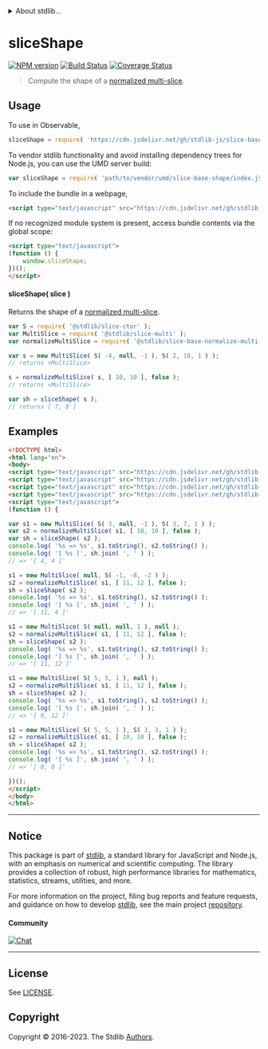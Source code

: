 <!--

@license Apache-2.0

Copyright (c) 2023 The Stdlib Authors.

Licensed under the Apache License, Version 2.0 (the "License");
you may not use this file except in compliance with the License.
You may obtain a copy of the License at

   http://www.apache.org/licenses/LICENSE-2.0

Unless required by applicable law or agreed to in writing, software
distributed under the License is distributed on an "AS IS" BASIS,
WITHOUT WARRANTIES OR CONDITIONS OF ANY KIND, either express or implied.
See the License for the specific language governing permissions and
limitations under the License.

-->


<details>
  <summary>
    About stdlib...
  </summary>
  <p>We believe in a future in which the web is a preferred environment for numerical computation. To help realize this future, we've built stdlib. stdlib is a standard library, with an emphasis on numerical and scientific computation, written in JavaScript (and C) for execution in browsers and in Node.js.</p>
  <p>The library is fully decomposable, being architected in such a way that you can swap out and mix and match APIs and functionality to cater to your exact preferences and use cases.</p>
  <p>When you use stdlib, you can be absolutely certain that you are using the most thorough, rigorous, well-written, studied, documented, tested, measured, and high-quality code out there.</p>
  <p>To join us in bringing numerical computing to the web, get started by checking us out on <a href="https://github.com/stdlib-js/stdlib">GitHub</a>, and please consider <a href="https://opencollective.com/stdlib">financially supporting stdlib</a>. We greatly appreciate your continued support!</p>
</details>

# sliceShape

[![NPM version][npm-image]][npm-url] [![Build Status][test-image]][test-url] [![Coverage Status][coverage-image]][coverage-url] <!-- [![dependencies][dependencies-image]][dependencies-url] -->

> Compute the shape of a [normalized multi-slice][@stdlib/slice/base/normalize-multi-slice].

<!-- Section to include introductory text. Make sure to keep an empty line after the intro `section` element and another before the `/section` close. -->

<section class="intro">

</section>

<!-- /.intro -->

<!-- Package usage documentation. -->



<section class="usage">

## Usage

To use in Observable,

```javascript
sliceShape = require( 'https://cdn.jsdelivr.net/gh/stdlib-js/slice-base-shape@umd/browser.js' )
```

To vendor stdlib functionality and avoid installing dependency trees for Node.js, you can use the UMD server build:

```javascript
var sliceShape = require( 'path/to/vendor/umd/slice-base-shape/index.js' )
```

To include the bundle in a webpage,

```html
<script type="text/javascript" src="https://cdn.jsdelivr.net/gh/stdlib-js/slice-base-shape@umd/browser.js"></script>
```

If no recognized module system is present, access bundle contents via the global scope:

```html
<script type="text/javascript">
(function () {
    window.sliceShape;
})();
</script>
```

<a name="main"></a>

#### sliceShape( slice )

Returns the shape of a [normalized multi-slice][@stdlib/slice/base/normalize-multi-slice].

<!-- eslint-disable new-cap -->

```javascript
var S = require( '@stdlib/slice-ctor' );
var MultiSlice = require( '@stdlib/slice-multi' );
var normalizeMultiSlice = require( '@stdlib/slice-base-normalize-multi-slice' );

var s = new MultiSlice( S( -4, null, -1 ), S( 2, 10, 1 ) );
// returns <MultiSlice>

s = normalizeMultiSlice( s, [ 10, 10 ], false );
// returns <MultiSlice>

var sh = sliceShape( s );
// returns [ 7, 8 ]
```

</section>

<!-- /.usage -->

<!-- Package usage notes. Make sure to keep an empty line after the `section` element and another before the `/section` close. -->

<section class="notes">

</section>

<!-- /.notes -->

<!-- Package usage examples. -->

<section class="examples">

## Examples

<!-- eslint no-undef: "error" -->

<!-- eslint-disable new-cap -->

```html
<!DOCTYPE html>
<html lang="en">
<body>
<script type="text/javascript" src="https://cdn.jsdelivr.net/gh/stdlib-js/slice-ctor@umd/browser.js"></script>
<script type="text/javascript" src="https://cdn.jsdelivr.net/gh/stdlib-js/slice-multi@umd/browser.js"></script>
<script type="text/javascript" src="https://cdn.jsdelivr.net/gh/stdlib-js/slice-base-normalize-multi-slice@umd/browser.js"></script>
<script type="text/javascript" src="https://cdn.jsdelivr.net/gh/stdlib-js/slice-base-shape@umd/browser.js"></script>
<script type="text/javascript">
(function () {

var s1 = new MultiSlice( S( 3, null, -1 ), S( 3, 7, 1 ) );
var s2 = normalizeMultiSlice( s1, [ 10, 10 ], false );
var sh = sliceShape( s2 );
console.log( '%s => %s', s1.toString(), s2.toString() );
console.log( '[ %s ]', sh.join( ', ' ) );
// => '[ 4, 4 ]'

s1 = new MultiSlice( null, S( -1, -8, -2 ) );
s2 = normalizeMultiSlice( s1, [ 11, 12 ], false );
sh = sliceShape( s2 );
console.log( '%s => %s', s1.toString(), s2.toString() );
console.log( '[ %s ]', sh.join( ', ' ) );
// => '[ 11, 4 ]'

s1 = new MultiSlice( S( null, null, 1 ), null );
s2 = normalizeMultiSlice( s1, [ 11, 12 ], false );
sh = sliceShape( s2 );
console.log( '%s => %s', s1.toString(), s2.toString() );
console.log( '[ %s ]', sh.join( ', ' ) );
// => '[ 11, 12 ]'

s1 = new MultiSlice( S( 5, 5, 1 ), null );
s2 = normalizeMultiSlice( s1, [ 11, 12 ], false );
sh = sliceShape( s2 );
console.log( '%s => %s', s1.toString(), s2.toString() );
console.log( '[ %s ]', sh.join( ', ' ) );
// => '[ 0, 12 ]'

s1 = new MultiSlice( S( 5, 5, 1 ), S( 3, 3, 1 ) );
s2 = normalizeMultiSlice( s1, [ 10, 10 ], false );
sh = sliceShape( s2 );
console.log( '%s => %s', s1.toString(), s2.toString() );
console.log( '[ %s ]', sh.join( ', ' ) );
// => '[ 0, 0 ]'

})();
</script>
</body>
</html>
```

</section>

<!-- /.examples -->

<!-- Section to include cited references. If references are included, add a horizontal rule *before* the section. Make sure to keep an empty line after the `section` element and another before the `/section` close. -->

<section class="references">

</section>

<!-- /.references -->

<!-- Section for related `stdlib` packages. Do not manually edit this section, as it is automatically populated. -->

<section class="related">

</section>

<!-- /.related -->

<!-- Section for all links. Make sure to keep an empty line after the `section` element and another before the `/section` close. -->


<section class="main-repo" >

* * *

## Notice

This package is part of [stdlib][stdlib], a standard library for JavaScript and Node.js, with an emphasis on numerical and scientific computing. The library provides a collection of robust, high performance libraries for mathematics, statistics, streams, utilities, and more.

For more information on the project, filing bug reports and feature requests, and guidance on how to develop [stdlib][stdlib], see the main project [repository][stdlib].

#### Community

[![Chat][chat-image]][chat-url]

---

## License

See [LICENSE][stdlib-license].


## Copyright

Copyright &copy; 2016-2023. The Stdlib [Authors][stdlib-authors].

</section>

<!-- /.stdlib -->

<!-- Section for all links. Make sure to keep an empty line after the `section` element and another before the `/section` close. -->

<section class="links">

[npm-image]: http://img.shields.io/npm/v/@stdlib/slice-base-shape.svg
[npm-url]: https://npmjs.org/package/@stdlib/slice-base-shape

[test-image]: https://github.com/stdlib-js/slice-base-shape/actions/workflows/test.yml/badge.svg?branch=v0.1.0
[test-url]: https://github.com/stdlib-js/slice-base-shape/actions/workflows/test.yml?query=branch:v0.1.0

[coverage-image]: https://img.shields.io/codecov/c/github/stdlib-js/slice-base-shape/main.svg
[coverage-url]: https://codecov.io/github/stdlib-js/slice-base-shape?branch=main

<!--

[dependencies-image]: https://img.shields.io/david/stdlib-js/slice-base-shape.svg
[dependencies-url]: https://david-dm.org/stdlib-js/slice-base-shape/main

-->

[chat-image]: https://img.shields.io/gitter/room/stdlib-js/stdlib.svg
[chat-url]: https://app.gitter.im/#/room/#stdlib-js_stdlib:gitter.im

[stdlib]: https://github.com/stdlib-js/stdlib

[stdlib-authors]: https://github.com/stdlib-js/stdlib/graphs/contributors

[umd]: https://github.com/umdjs/umd
[es-module]: https://developer.mozilla.org/en-US/docs/Web/JavaScript/Guide/Modules

[deno-url]: https://github.com/stdlib-js/slice-base-shape/tree/deno
[umd-url]: https://github.com/stdlib-js/slice-base-shape/tree/umd
[esm-url]: https://github.com/stdlib-js/slice-base-shape/tree/esm
[branches-url]: https://github.com/stdlib-js/slice-base-shape/blob/main/branches.md

[stdlib-license]: https://raw.githubusercontent.com/stdlib-js/slice-base-shape/main/LICENSE

[@stdlib/slice/base/normalize-multi-slice]: https://github.com/stdlib-js/slice-base-normalize-multi-slice/tree/umd

</section>

<!-- /.links -->
